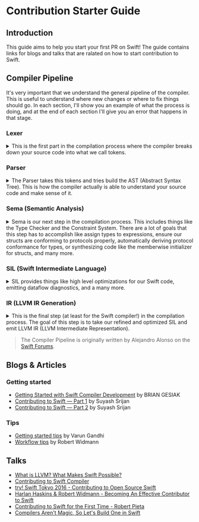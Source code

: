 # Contribution Starter Guide

## Introduction
This guide aims to help you start your first PR on Swift! The guide contains links for blogs and talks that are ralated on how to start contribution to Swift. 

## Compiler Pipeline
  It's very important that we understand the general pipeline of the compiler. This is useful to understand where new changes or where to fix things should go. In each section, I'll show you an example of what the process is doing, and at the end of each section I'll give you an error that happens in that stage.


### Lexer
<details>
<summary>
This is the first part in the compilation process where the compiler breaks down your source code into what we call tokens.</summary>

```
// Source code
let x = 16

// The Lexer turns this into tokens
[kw_let, identifier("x"), equal, integer_literal(16)]
// kw means keyword
```
The goal of the lexer is to be able to produce this sequence of tokens for the parser to build an AST (Abstract Syntax Tree) from it.

An example error that can happen during this stage:
```
// error: unterminated string literal
let x = "
        ^
```
The lexer wants to make a `string_literal` token, but notices that there is not a matching "

#### Links
Lexer.h (Header file) - https://github.com/apple/swift/blob/master/include/swift/Parse/Lexer.h </br>
Lexer.cpp (Implementation) - https://github.com/apple/swift/blob/master/lib/Parse/Lexer.cpp </br>
Lexer Diagnostics (errors, warnings, notes) - https://github.com/apple/swift/blob/master/include/swift/AST/DiagnosticsParse.def#L40-L197 </br>
Lexical Analysis - https://en.wikipedia.org/wiki/Lexical_analysis
</details>

### Parser
<details>
<summary>
The Parser takes this tokens and tries build the AST (Abstract Syntax Tree). This is how the compiler actually is able to understand your source code and make sense of it.</summary>

```
// Tokens from lexer
[kw_let, identifier("x"), equal, integer_literal(16)]

// The Parser transforms this into the AST
let x = 16
```

Here we can see that we actually understand what the parser formed here. At this stage, we can also start adding some flags to the compiler to see some more of how the compiler understands and lowers our source code.

`$ swiftc -dump-parse example.swift`

This will dump the basic pre-typechecked AST that the parser has built from our source code:

```
(source_file
  (top_level_code_decl
    (brace_stmt
      (pattern_binding_decl
        (pattern_named 'x')
        (integer_literal_expr type='<null>' value=16))))
  (var_decl "x" type='<null type>' let storage_kind=stored))
```

We can see our variable declaration for x and we can also see that our `integer_literal(16)` has turned into an expression for something called a pattern binding declaration. (For now we don't really need to understand what that means to really get the gist of what is happening here. But, a pattern binding declaration is basically binding an expression to a pattern. In this case that pattern is `x`).

An example error that happen during this stage:
```
// Tokens produced from lexer for this source code
// [kw_struct, l_brace, r_brace]

// error: expected identifier in struct declaration
struct {}
       ^
```

The parser sees this `kw_struct` token from the lexer and wants to make a struct declaration from it, but the next token is not an identifier to name the structure, but rather the next token is `l_brace` (left brace).

#### Links
Parse Headers - https://github.com/apple/swift/tree/master/include/swift/Parse </br>
Parse Implementation files - https://github.com/apple/swift/tree/master/lib/Parse </br>
Parse diagnostics - https://github.com/apple/swift/blob/master/include/swift/AST/DiagnosticsParse.def </br>
Parsing - https://en.wikipedia.org/wiki/Parsing </br>
Abstract Syntax Tree - https://en.wikipedia.org/wiki/Abstract_syntax_tree
</details>

### Sema (Semantic Analysis)
<details>
<summary>
Sema is our next step in the compilation process. This includes things like the Type Checker and the Constraint System. There are a lot of goals that this step has to accomplish like assign types to expressions, ensure our structs are conforming to protocols properly, automatically deriving protocol conformance for types, or synthesizing code like the memberwise initializer for structs, and many more.
</summary>

```
// AST from the parser
let x = 16

// Sema refined AST
internal let x: Int = 16
```
I know, it doesn't seem like Sema did much in this step, but there is another flag we can pass to the compiler now!

`$ swiftc -dump-ast example.swift`

This will dump the typechecked AST.
```
(source_file
  (top_level_code_decl
    (brace_stmt
      (pattern_binding_decl
        (pattern_named type='Int' 'x')
        (call_expr implicit type='Int' location=<source>:1:9 range=[<source>:1:9 - line:1:9] nothrow arg_labels=_builtinIntegerLiteral:
          (constructor_ref_call_expr implicit type='(_MaxBuiltinIntegerType) -> Int' location=<source>:1:9 range=[<source>:1:9 - line:1:9] nothrow
            (declref_expr implicit type='(Int.Type) -> (_MaxBuiltinIntegerType) -> Int' location=<source>:1:9 range=[<source>:1:9 - line:1:9] decl=Swift.(file).Int.init(_builtinIntegerLiteral:) function_ref=single)
            (type_expr implicit type='Int.Type' location=<source>:1:9 range=[<source>:1:9 - line:1:9] typerepr='Int'))
          (tuple_expr implicit type='(_builtinIntegerLiteral: Int2048)' location=<source>:1:9 range=[<source>:1:9 - line:1:9] names=_builtinIntegerLiteral
            (integer_literal_expr type='Int2048' location=<source>:1:9 range=[<source>:1:9 - line:1:9] value=16))))))
  (var_decl "x" type='Int' interface type='Int' access=internal let storage_kind=stored))
```
There's a lot happening here! Hang in there with me, lets try to decipher this a little bit. Lets start simple:

`(var_decl "x" type='Int' interface type='Int' access=internal let storage_kind=stored))`

We can see our variable declaration for x still and we notice that there is now a type, `Int`, and we see the access control level for it as well, `internal`. That wasn't too bad...

Now for the good stuff!
```
(pattern_binding_decl
  (pattern_named type='Int' 'x')
  (call_expr implicit type='Int' location=<source>:1:9 range=[<source>:1:9 - line:1:9] nothrow arg_labels=_builtinIntegerLiteral:
    (constructor_ref_call_expr implicit type='(_MaxBuiltinIntegerType) -> Int' location=<source>:1:9 range=[<source>:1:9 - line:1:9] nothrow
      (declref_expr implicit type='(Int.Type) -> (_MaxBuiltinIntegerType) -> Int' location=<source>:1:9 range=[<source>:1:9 - line:1:9] decl=Swift.(file).Int.init(_builtinIntegerLiteral:) function_ref=single)
      (type_expr implicit type='Int.Type' location=<source>:1:9 range=[<source>:1:9 - line:1:9] typerepr='Int'))
    (tuple_expr implicit type='(_builtinIntegerLiteral: Int2048)' location=<source>:1:9 range=[<source>:1:9 - line:1:9] names=_builtinIntegerLiteral
      (integer_literal_expr type='Int2048' location=<source>:1:9 range=[<source>:1:9 - line:1:9] value=16))))))
```
We see that we our simple `integer_literal_expr` from parsing has now transformed into what appears to be a `call_expr`. I'll help you out a bit and spell this out in Swift and hopefully you can look at this and kind of understand the structure.

`internal let x: Int = Int(_builtinIntegerLiteral: 16)`

This is where we see the tight relationship between the compiler and the standard library. You can actually find this initializer for `Int` here: https://github.com/apple/swift/blob/master/stdlib/public/core/IntegerTypes.swift.gyb#L1111

This is a trivial example about what Sema does during this stage, but I encourage you to check it out further as this is my favorite step in the pipeline!

An example error during this stage:
```
// error: cannot convert value of type 'Bool' to specified type 'Int'
let x: Int = true
             ^~~~
```
We assigned a Bool value to a variable with the Int type and thankfully the type checker caught this for us!

#### Links
Sema - https://github.com/apple/swift/tree/master/lib/Sema </br>
Semantic Analysis - https://en.wikipedia.org/wiki/Semantic_analysis_(compilers) (This wiki isnt too helpful, but it includes some useful links to things like type checker)
</details>

### SIL (Swift Intermediate Language)
<details>
<summary>
SIL provides things like high level optimizations for our Swift code, emitting dataflow diagnostics, and a many more.
</summary>

```
// Type checked AST from Sema
internal let x: Int = 16

// SIL
sil_stage canonical

import Builtin
import Swift
import SwiftShims

let x: Int

sil_global hidden [let] @$S6output1xSivp : $Int

sil @main : $@convention(c) (Int32, UnsafeMutablePointer<Optional<UnsafeMutablePointer<Int8>>>) -> Int32 {
bb0(%0 : $Int32, %1 : $UnsafeMutablePointer<Optional<UnsafeMutablePointer<Int8>>>):
  alloc_global @$S6output1xSivp // id: %2
  %3 = global_addr @$S6output1xSivp : $*Int // user: %6
  %4 = integer_literal $Builtin.Int64, 16 // user: %5
  %5 = struct $Int (%4 : $Builtin.Int64) // user: %6
  store %5 to %3 : $*Int // id: %6
  %7 = integer_literal $Builtin.Int32, 0 // user: %8
  %8 = struct $Int32 (%7 : $Builtin.Int32) // user: %9
  return %8 : $Int32 // id: %9
} // end sil function 'main'

sil public_external [transparent] [serialized] @$SSi22_builtinIntegerLiteralSiBi2048__tcfC : $@convention(method) (Builtin.Int2048, @thin Int.Type) -> Int {
bb0(%0 : $Builtin.Int2048, %1 : $@thin Int.Type):
  %2 = builtin "s_to_s_checked_trunc_Int2048_Int64"(%0 : $Builtin.Int2048) : $(Builtin.Int64, Builtin.Int1) // user: %3
  %3 = tuple_extract %2 : $(Builtin.Int64, Builtin.Int1), 0 // user: %4
  %4 = struct $Int (%3 : $Builtin.Int64) // user: %5
  return %4 : $Int // id: %5
} // end sil function '$SSi22_builtinIntegerLiteralSiBi2048__tcfC'
```

There is a lot to cover here. There's a lot of interesting parts that we could go over, but for the sake of having a basic understanding of what is happening here I'll go over just the parts in the main function.

`
sil @main : $@convention(c) (Int32, UnsafeMutablePointer<Optional<UnsafeMutablePointer<Int8>>>) -> Int32
`

If this function signature looks similar to anyone, you know exactly what this looks like.

`int main(int argc, char **argv)`

for the body of the main function:
```
alloc_global @$S6output1xSivp // id: %2
%3 = global_addr @$S6output1xSivp : $*Int // user: %6
%4 = integer_literal $Builtin.Int64, 16 // user: %5
%5 = struct $Int (%4 : $Builtin.Int64) // user: %6
store %5 to %3 : $*Int // id: %6
%7 = integer_literal $Builtin.Int32, 0 // user: %8
%8 = struct $Int32 (%7 : $Builtin.Int32) // user: %9
return %8 : $Int32 // id: %9
```

Hopefully I can translate directly what this does for a quick overview. First we allocate a global variable, `x`, and then we store the address of it in `%3`. We then construct an `Int` with the value of 16 which is stored in `%5`. After we construct the integer, we store the value of it to the address of the global variable `x`. Then the last three lines are simply `return 0` for the main function.

It's important to note that there are two steps in this SIL step, SILGen and SIL. SILGen takes the AST from Sema and produces a raw version of SIL that is handed off to SIL for mandatory optimizations and diagnostics which then produces a canonical version of the SIL.

We also get new flags we can pass here as well!

```
// This emits the raw version of SIL from SILGen
$ swiftc -emit-silgen example.swift

// This emits the canonical version of SIL
$ swiftc -emit-sil example.swift
```

An example error at this stage:
```
// error: missing return in a function expected to return 'Int'
func add(_ x: Int, _ y: Int) -> Int {
  let sum = x + y
}
^
```
This is part of the dataflow diagnostics that I mentioned earlier. SIL determines that there is no "terminator", or return instruction in this case, for this function and emits an error letting the developer know.

#### Links
SIL Header files - https://github.com/apple/swift/tree/master/include/swift/SIL </br>
SIL Diagnostics - https://github.com/apple/swift/blob/master/include/swift/AST/DiagnosticsSIL.def </br>
SIL Optimizer Header files - https://github.com/apple/swift/tree/master/include/swift/SILOptimizer </br>
SILGen Implementation files - https://github.com/apple/swift/tree/master/lib/SILGen </br>
SIL Implementation files - https://github.com/apple/swift/tree/master/lib/SIL </br>
SIL Optimizer Implementation files - https://github.com/apple/swift/tree/master/lib/SILOptimizer </br>
SIL Documentation - https://github.com/apple/swift/blob/master/docs/SIL.rst (I highly recommend reading this as it will do a far better job explaining SIL and its purpose) </br>
SIL Programmer's Manual (Work in Progress) - https://github.com/apple/swift/blob/master/docs/SILProgrammersManual.md </br>
Video with Joe Groff and Chris Lattner at LLVM conf - https://www.youtube.com/watch?v=Ntj8ab-5cvE
</details>

### IR (LLVM IR Generation)
<details>
<summary>
This is the final step (at least for the Swift compiler!) in the compilation process. The goal of this step is to take our refined and optimized SIL and emit LLVM IR (LLVM Intermediate Representation).
</summary>

I won't copy the SIL from the last step here, but I will show you the IR produced from this stage (not all of the IR, but the relevant stuff).
```
%TSi = type <{ i64 }>

define protected i32 @main(i32, i8**) #0 !dbg !25 {
  %2 = bitcast i8** %1 to i8*
  store i64 16, i64* getelementptr inbounds (%TSi, %TSi* @"$S6output1xSivp", i32 0, i32 0), align 8, !dbg !30
  ret i32 0, !dbg !30
}
```

This isn't too bad! First we define `%TSi` as a type containing `i64`, which is a 64 bit integer in LLVM. I'll spell out what exactly what `%TSi` is in Swift for a better understanding:

```
public struct Int {
  var _value: Builtin.Int
}
```
`%TSi` is just our `Int` type in Swift!

Next, we define our main method and `store i64 16` into our global variable `x` and finally `return i32 0` (return 0).

And, as always we get new flags to emit llvm ir for us:

`$ swiftc -emit-ir example.swift`

From here, we pass this IR to LLVM to emit a native binary for us. If you want to see the assembly produced from LLVM:

`$ swiftc -emit-assembly example.swift`

### Links
IRGen - https://github.com/apple/swift/tree/master/lib/IRGen </br>
IRGen Diagnostics - https://github.com/apple/swift/blob/master/include/swift/AST/DiagnosticsIRGen.def 
</details>

> The Compiler Pipeline is originally written by Alejandro Alonso on the [Swift Forums](https://forums.swift.org/t/what-should-i-learn-if-i-want-to-contribute-to-the-swift-compiler/18144/5?u=hassaneldesouky).

## Blogs & Articles

### Getting started
- [Getting Started with Swift Compiler Development](https://modocache.io/getting-started-with-swift-development) by BRIAN GESIAK
- [Contributing to Swift — Part 1](https://medium.com/kinandcartacreated/contributing-to-swift-part-1-ea19108a2a54) by Suyash Srijan
- [Contributing to Swift — Part 2](https://medium.com/kinandcartacreated/contributing-to-swift-part-2-efebcf7b6c93) by Suyash Srijan

### Tips
- [Getting started tips](https://forums.swift.org/t/getting-started-with-swift-compiler-development/31502/2?u=hassaneldesouky) by Varun Gandhi
- [Workflow tips](https://forums.swift.org/t/need-a-workflow-advice/12536/14) by Robert Widmann

## Talks
- [What is LLVM? What Makes Swift Possible?](https://www.youtube.com/watch?v=KA8hFBh2eiw)
- [Contributing to Swift Compiler](https://www.youtube.com/watch?v=HAXJsgYniqE&t=127s)
- [try! Swift Tokyo 2016 - Contributing to Open Source Swift](https://www.youtube.com/watch?v=Ysa2n8ZX-YY)
- [Harlan Haskins & Robert Widmann - Becoming An Effective Contributor to Swift](https://www.youtube.com/watch?v=oGJKsp-pZPk)
- [Contributing to Swift for the First Time - Robert Pieta](https://www.youtube.com/watch?v=51j7TrFNKiA&t=312s)
- [Compilers Aren't Magic, So Let's Build One in Swift](https://www.youtube.com/watch?v=XkjySn0nwzQ&t=983s)
